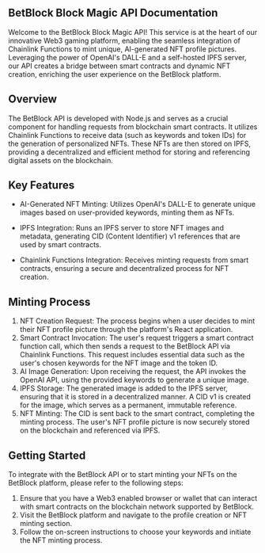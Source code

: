 ## BetBlock Block Magic API Documentation

Welcome to the BetBlock Block Magic API! This service is at the heart of our innovative Web3 gaming platform, enabling the seamless integration of Chainlink Functions to mint unique, AI-generated NFT profile pictures. Leveraging the power of OpenAI's DALL-E and a self-hosted IPFS server, our API creates a bridge between smart contracts and dynamic NFT creation, enriching the user experience on the BetBlock platform.

## Overview

The BetBlock API is developed with Node.js and serves as a crucial component for handling requests from blockchain smart contracts. It utilizes Chainlink Functions to receive data (such as keywords and token IDs) for the generation of personalized NFTs. These NFTs are then stored on IPFS, providing a decentralized and efficient method for storing and referencing digital assets on the blockchain.

## Key Features

- AI-Generated NFT Minting: Utilizes OpenAI's DALL-E to generate unique images based on user-provided keywords, minting them as NFTs.

- IPFS Integration: Runs an IPFS server to store NFT images and metadata, generating CID (Content Identifier) v1 references that are used by smart contracts.

- Chainlink Functions Integration: Receives minting requests from smart contracts, ensuring a secure and decentralized process for NFT creation.

## Minting Process

1. NFT Creation Request: The process begins when a user decides to mint their NFT profile picture through the platform's React application.
2. Smart Contract Invocation: The user's request triggers a smart contract function call, which then sends a request to the BetBlock API via Chainlink Functions. This request includes essential data such as the user's chosen keywords for the NFT image and the token ID.
3. AI Image Generation: Upon receiving the request, the API invokes the OpenAI API, using the provided keywords to generate a unique image.
4. IPFS Storage: The generated image is added to the IPFS server, ensuring that it is stored in a decentralized manner. A CID v1 is created for the image, which serves as a permanent, immutable reference.
5. NFT Minting: The CID is sent back to the smart contract, completing the minting process. The user's NFT profile picture is now securely stored on the blockchain and referenced via IPFS.

## Getting Started

To integrate with the BetBlock API or to start minting your NFTs on the BetBlock platform, please refer to the following steps:

1. Ensure that you have a Web3 enabled browser or wallet that can interact with smart contracts on the blockchain network supported by BetBlock.
2. Visit the BetBlock platform and navigate to the profile creation or NFT minting section.
3. Follow the on-screen instructions to choose your keywords and initiate the NFT minting process.